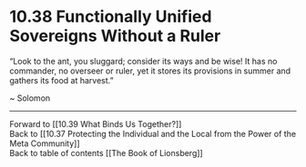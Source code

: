 # 10.38 Functionally Unified Sovereigns Without a Ruler

“Look to the ant, you sluggard; consider its ways and be wise! It has no commander, no overseer or ruler, yet it stores its provisions in summer and gathers its food at harvest.”

~ Solomon

___

Forward to [[10.39 What Binds Us Together?]]  
Back to [[10.37 Protecting the Individual and the Local from the Power of the Meta Community]]  
Back to table of contents [[The Book of Lionsberg]]  

